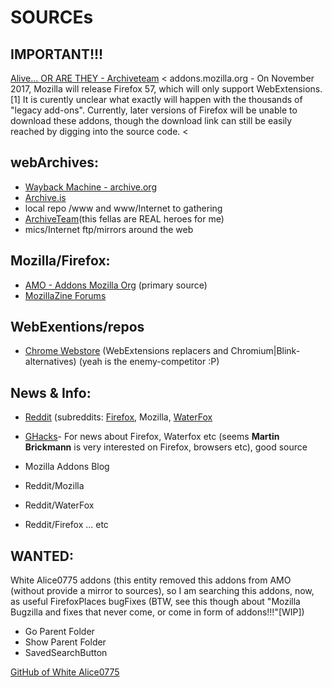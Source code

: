# SOURCEs

## IMPORTANT!!!

[Alive... OR ARE THEY - Archiveteam](http://archiveteam.org/index.php?title=Alive..._OR_ARE_THEY)
< addons.mozilla.org - On November 2017, Mozilla will release Firefox 57, which will only support WebExtensions.[1] It is curently unclear what exactly will happen with the thousands of "legacy add-ons". Currently, later versions of Firefox will be unable to download these addons, though the download link can still be easily reached by digging into the source code.
<

## webArchives:

- [Wayback Machine - archive.org](http://web.archive.org/)
- [Archive.is](http://archive.is/)
- local repo /www and www/Internet to gathering
- [ArchiveTeam](http://www.archiveteam.org/index.php?title=Main_Page)(this fellas are REAL heroes for me)
- mics/Internet ftp/mirrors around the web

## Mozilla/Firefox:

- [AMO - Addons Mozilla Org](https://addons.mozilla.org/)  (primary source)
- [MozillaZine Forums](http://forums)


## WebExentions/repos

- [Chrome Webstore](https://chrome.google.com/webstore) (WebExtensions replacers and Chromium|Blink-alternatives) (yeah is the enemy-competitor :P)


## News & Info:
- [Reddit](http://reddit.com) (subreddits: [Firefox](reddit.com/firefox/), Mozilla, [WaterFox](reddit.com/WaterFox/)
- [GHacks](http://ghacks.com)- For news about Firefox, Waterfox etc (seems **Martin Brickmann** is very interested on Firefox, browsers etc), good source

- Mozilla Addons Blog
- Reddit/Mozilla
- Reddit/WaterFox
- Reddit/Firefox
... etc


## WANTED:

White Alice0775 addons (this entity removed this addons from AMO (without provide a mirror to sources), so I am searching this addons, now, as useful FirefoxPlaces bugFixes (BTW, see this though about "Mozilla Bugzilla and fixes that never come, or come in form of addons!!!"[WIP])

- Go Parent Folder
- Show Parent Folder 
- SavedSearchButton

[GitHub of White Alice0775](https://github.com/alice0775)